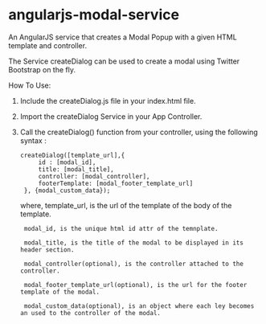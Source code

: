 angularjs-modal-service
=======================

An AngularJS service that creates a Modal Popup with a given HTML template and controller.

The Service createDialog can be used to create a modal using Twitter Bootstrap on the fly.

How To Use:

1. Include the createDialog.js file in your index.html file.
2. Import the createDialog Service in your App Controller.
3. Call the createDialog() function from your controller, using the following syntax : 
	
	<pre><code>createDialog([template_url],{
		id : [modal_id],
		title: [modal_title],
		controller: [modal_controller],
		footerTemplate: [modal_footer_template_url]
	}, {modal_custom_data});</code></pre>

	where, 
		template_url, is the url of the template of the body of the template.

		modal_id, is the unique html id attr of the temnplate.

		modal_title, is the title of the modal to be displayed in its header section.

		modal_controller(optional), is the controller attached to the controller. 

		modal_footer_template_url(optional), is the url for the footer template of the modal.
		
		modal_custom_data(optional), is an object where each ley becomes an used to the controller of the modal.
